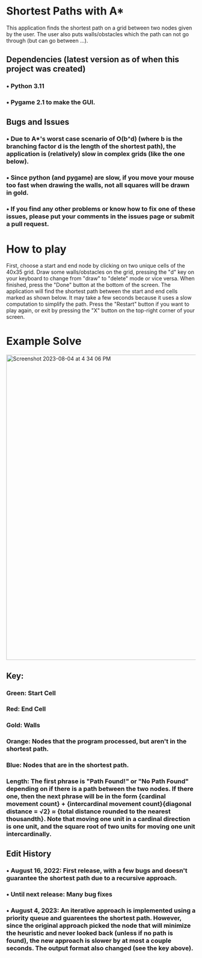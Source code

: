 # Shortest Paths with A*
This application finds the shortest path on a grid between two nodes given by the user. The user also puts walls/obstacles which the path can not go through (but can go between ...).

## Dependencies (latest version as of when this project was created)
### • Python 3.11

### • Pygame 2.1 to make the GUI.

## Bugs and Issues
### • Due to A*'s worst case scenario of O(b^d) (where b is the branching factor d is the length of the shortest path), the application is (relatively) slow in complex grids (like the one below).
### • Since python (and pygame) are slow, if you move your mouse too fast when drawing the walls, not all squares will be drawn in gold.
### • If you find any other problems or know how to fix one of these issues, please put your comments in the issues page or submit a pull request.

# How to play
First, choose a start and end node by clicking on two unique cells of the 40x35 grid. Draw some walls/obstacles on the grid, pressing the "d" key on your keyboard to change from "draw" to "delete" mode or vice versa. When finished, press the "Done" button at the bottom of the screen. The application will find the shortest path between the start and end cells marked as shown below. It may take a few seconds because it uses a slow computation to simplify the path. Press the "Restart" button if you want to play again, or exit by pressing the "X" button on the top-right corner of your screen.

# Example Solve
<img width="810" alt="Screenshot 2023-08-04 at 4 34 06 PM" src="https://github.com/Pramad712/Shortest-Paths/assets/77818951/837fcc01-c407-4ccc-86f9-ad9ffcb1c957">

## Key:

### Green: Start Cell

### Red: End Cell

### Gold: Walls

### Orange: Nodes that the program processed, but aren't in the shortest path.

### Blue: Nodes that are in the shortest path.

### Length: The first phrase is "Path Found!" or "No Path Found" depending on if there is a path between the two nodes. If there one, then the next phrase will be in the form {cardinal movement count} + {intercardinal movement count}{diagonal distance = √2} ≈ {total distance rounded to the nearest thousandth}. Note that moving one unit in a cardinal direction is one unit, and the square root of two units for moving one unit intercardinally.

## Edit History
### • August 16, 2022: First release, with a few bugs and doesn't guarantee the shortest path due to a recursive approach.
### • Until next release: Many bug fixes
### • August 4, 2023: An iterative approach is implemented using a priority queue and guarentees the shortest path. However, since the original approach picked the node that will minimize the heuristic and never looked back (unless if no path is found), the new approach is slower by at most a couple seconds. The output format also changed (see the key above).
